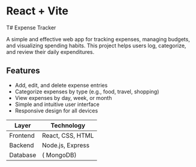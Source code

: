 # React + Vite

T# Expense Tracker

A simple and effective web app for tracking expenses, managing budgets, and visualizing spending habits. This project helps users log, categorize, and review their daily expenditures.

## Features

- Add, edit, and delete expense entries
- Categorize expenses by type (e.g., food, travel, shopping)
- View expenses by day, week, or month
- Simple and intuitive user interface
- Responsive design for all devices



| Layer      | Technology                |
|------------|--------------------------|
| Frontend   | React, CSS, HTML         |
| Backend    | Node.js, Express         |
| Database   | ( MongoDB)   |

